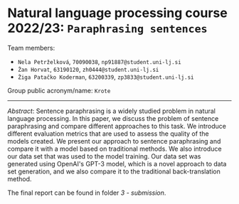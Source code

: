 # Natural language processing course 2022/23: `Paraphrasing sentences`

Team members:
 * `Nela Petrželková`, `70090038`, `np91887@student.uni-lj.si`
 * `Žan Horvat`, `63190120`, `zh0444@student.uni-lj.si`
 * `Žiga Patačko Koderman`, `63200339`, `zp3833@student.uni-lj.si`
 
Group public acronym/name: `Krote`

---
*Abstract*: 
Sentence paraphrasing is a widely studied problem in natural language processing. In this paper, we discuss the problem of sentence paraphrasing and compare different approaches to this task. We introduce different evaluation metrics that are used to assess the quality of the models created. We present our approach to sentence paraphrasing and compare it with a model based on traditional methods. We also introduce our data set that was used to the model training. Our data set was generated using OpenAI's GPT-3 model, which is a novel approach to data set generation, and we also compare it to the traditional back-translation method.

The final report can be found in folder *3 - submission*.
